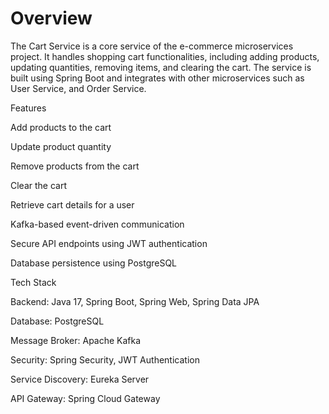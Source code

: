 # Overview

The Cart Service is a core service of the e-commerce microservices project. It handles shopping cart functionalities, including adding products, updating quantities, removing items, and clearing the cart. The service is built using Spring Boot and integrates with other microservices such as User Service, and Order Service.

Features

Add products to the cart

Update product quantity

Remove products from the cart

Clear the cart

Retrieve cart details for a user

Kafka-based event-driven communication

Secure API endpoints using JWT authentication

Database persistence using PostgreSQL

Tech Stack

Backend: Java 17, Spring Boot, Spring Web, Spring Data JPA

Database: PostgreSQL

Message Broker: Apache Kafka

Security: Spring Security, JWT Authentication

Service Discovery: Eureka Server

API Gateway: Spring Cloud Gateway
